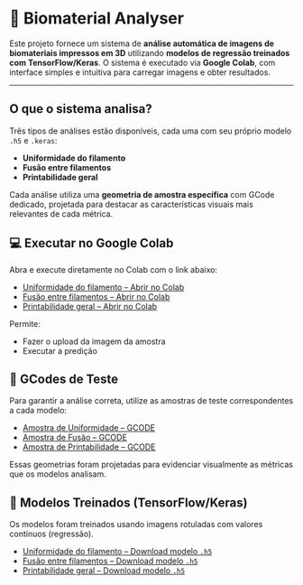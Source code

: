 # 🧪 Biomaterial Analyser

Este projeto fornece um sistema de **análise automática de imagens de biomateriais impressos em 3D** utilizando **modelos de regressão treinados com TensorFlow/Keras**. O sistema é executado via **Google Colab**, com interface simples e intuitiva para carregar imagens e obter resultados.

---

## O que o sistema analisa?

Três tipos de análises estão disponíveis, cada uma com seu próprio modelo `.h5` e `.keras`:

- **Uniformidade do filamento**  
- **Fusão entre filamentos**  
- **Printabilidade geral**

Cada análise utiliza uma **geometria de amostra específica** com GCode dedicado, projetada para destacar as características visuais mais relevantes de cada métrica.


## 💻 Executar no Google Colab

Abra e execute diretamente no Colab com o link abaixo:

- [Uniformidade do filamento – Abrir no Colab](https://drive.google.com/...)  
- [Fusão entre filamentos – Abrir no Colab](https://drive.google.com/...)  
- [Printabilidade geral – Abrir no Colab](https://drive.google.com/file/d/1RcS2LCAAKrUpp4An5tR5Z0VFSuYrJcdr/view?usp=drive_link)

Permite:
- Fazer o upload da imagem da amostra
- Executar a predição


## 📐 GCodes de Teste

Para garantir a análise correta, utilize as amostras de teste correspondentes a cada modelo:

- [Amostra de Uniformidade – GCODE](https://drive.google.com/...)  
- [Amostra de Fusão – GCODE](https://drive.google.com/...)  
- [Amostra de Printabilidade – GCODE](https://drive.google.com/...)

Essas geometrias foram projetadas para evidenciar visualmente as métricas que os modelos analisam.


## 🧠 Modelos Treinados (TensorFlow/Keras)

Os modelos foram treinados usando imagens rotuladas com valores contínuos (regressão).

- [Uniformidade do filamento – Download modelo `.h5`](https://drive.google.com/...)  
- [Fusão entre filamentos – Download modelo `.h5`](https://drive.google.com/...)  
- [Printabilidade geral – Download modelo `.h5`](https://drive.google.com/drive/folders/1cFIDD61-nRLunhnHf91oDYkNiv9yHJ5a?usp=sharing)


